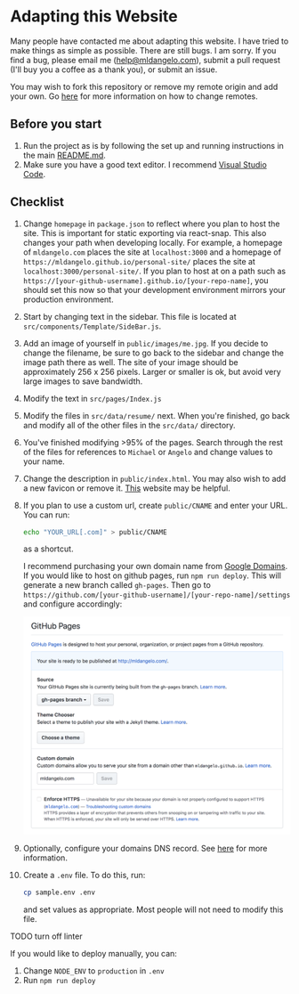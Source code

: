 # Adapting this Website

Many people have contacted me about adapting this website. I have tried to make things as simple as possible. There are still bugs. I am sorry. If you find a bug, please email me (help@mldangelo.com), submit a pull request (I'll buy you a coffee as a thank you), or submit an issue.

You may wish to fork this repository or remove my remote origin and add your own. Go [here](https://help.github.com/articles/changing-a-remote-s-url/) for more information on how to change remotes.

## Before you start

1. Run the project as is by following the set up and running instructions in the main [README.md](/README.md).
1. Make sure you have a good text editor. I recommend [Visual Studio Code](https://code.visualstudio.com/).

## Checklist

1. Change `homepage` in `package.json` to reflect where you plan to host the site. This is important for static exporting via react-snap. This also changes your path when developing locally. For example, a homepage of `mldangelo.com` places the site at `localhost:3000` and a homepage of `https://mldangelo.github.io/personal-site/` places the site at `localhost:3000/personal-site/`. If you plan to host at on a path such as `https://[your-github-username].github.io/[your-repo-name]`, you should set this now so that your development environment mirrors your production environment.
1. Start by changing text in the sidebar. This file is located at `src/components/Template/SideBar.js`.
1. Add an image of yourself in `public/images/me.jpg`. If you decide to change the filename, be sure to go back to the sidebar and change the image path there as well. The site of your image should be approximately 256 x 256 pixels. Larger or smaller is ok, but avoid very large images to save bandwidth.
1. Modify the text in `src/pages/Index.js`
1. Modify the files in `src/data/resume/` next. When you're finished, go back and modify all of the other files in the `src/data/` directory.
1. You've finished modifying >95% of the pages. Search through the rest of the files for references to `Michael` or `Angelo` and change values to your name.
1. Change the description in `public/index.html`. You may also wish to add a new favicon or remove it. [This](https://realfavicongenerator.net/) website may be helpful.
1. If you plan to use a custom url, create `public/CNAME` and enter your URL. You can run:

    ```bash
    echo "YOUR_URL[.com]" > public/CNAME
    ```

    as a shortcut.

    I recommend purchasing your own domain name from [Google Domains](https://domains.google). If you would like to host on github pages, run `npm run deploy`. This will generate a new branch called `gh-pages`. Then go to `https://github.com/[your-github-username]/[your-repo-name]/settings` and configure accordingly:

    <center><img src="images/gh-pages.png"></center>

1. Optionally, configure your domains DNS record. See [here]( https://help.github.com/articles/using-a-custom-domain-with-github-pages/) for more information.


1. Create a `.env` file. To do this, run:

    ```bash
    cp sample.env .env
    ```

    and set values as appropriate. Most people will not need to modify this file.


TODO turn off linter 


If you would like to deploy manually, you can:

1. Change `NODE_ENV` to `production` in `.env`
2. Run `npm run deploy`
